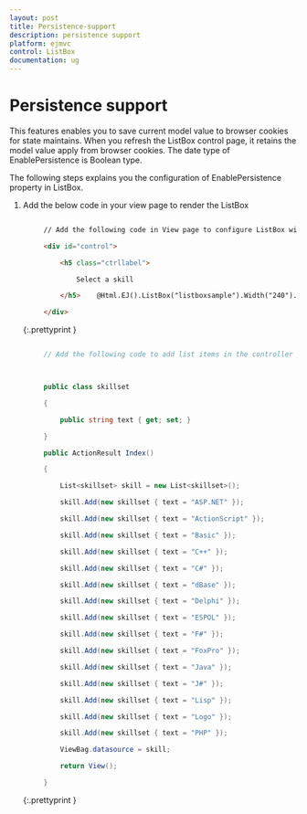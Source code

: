 ```yaml
---
layout: post
title: Persistence-support
description: persistence support 
platform: ejmvc
control: ListBox
documentation: ug
---
```


# Persistence support 

This features enables you to save current model value to browser cookies for state maintains. When you refresh the ListBox control page, it retains the model value apply from browser cookies. The date type of EnablePersistence is Boolean type. 

The following steps explains you the configuration of EnablePersistence property in ListBox.

1. Add the below code in your view page to render the ListBox


   ~~~ html

		// Add the following code in View page to configure ListBox widget

		<div id="control">

			<h5 class="ctrllabel">

				Select a skill

			</h5>    @Html.EJ().ListBox("listboxsample").Width("240").Datasource((IEnumerable<ug_listbox.controllers.skillset>)ViewBag.datasource).ListBoxFields(df => df.Text("text")) .EnablePersistence(true)

		</div>

   ~~~
   {:.prettyprint }

   ~~~ cs

		// Add the following code to add list items in the controller page



        public class skillset

        {

            public string text { get; set; }

        }

        public ActionResult Index()

        {

            List<skillset> skill = new List<skillset>();

            skill.Add(new skillset { text = "ASP.NET" });

            skill.Add(new skillset { text = "ActionScript" });

            skill.Add(new skillset { text = "Basic" });

            skill.Add(new skillset { text = "C++" });

            skill.Add(new skillset { text = "C#" });

            skill.Add(new skillset { text = "dBase" });

            skill.Add(new skillset { text = "Delphi" });

            skill.Add(new skillset { text = "ESPOL" });

            skill.Add(new skillset { text = "F#" });

            skill.Add(new skillset { text = "FoxPro" });

            skill.Add(new skillset { text = "Java" });

            skill.Add(new skillset { text = "J#" });

            skill.Add(new skillset { text = "Lisp" });

            skill.Add(new skillset { text = "Logo" });

            skill.Add(new skillset { text = "PHP" });

            ViewBag.datasource = skill;

            return View();

        }

   ~~~
   {:.prettyprint }

